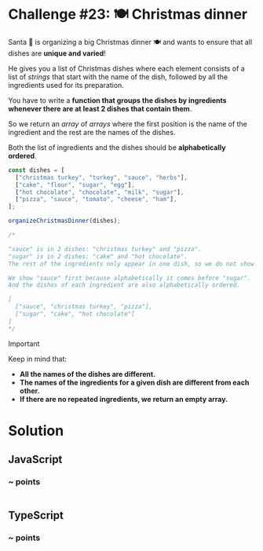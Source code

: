 # Challenge #23: 🍽️ Christmas dinner

Santa 🎅 is organizing a big Christmas dinner 🍽️ and wants to ensure that all dishes are **unique and varied**!

He gives you a list of Christmas dishes where each element consists of a list of _strings_ that start with the name of the dish, followed by all the ingredients used for its preparation.

You have to write a **function that groups the dishes by ingredients whenever there are at least 2 dishes that contain them**.

So we return an _array_ of _arrays_ where the first position is the name of the ingredient and the rest are the names of the dishes.

Both the list of ingredients and the dishes should be **alphabetically ordered**.

```ts
const dishes = [
  ["christmas turkey", "turkey", "sauce", "herbs"],
  ["cake", "flour", "sugar", "egg"],
  ["hot chocolate", "chocolate", "milk", "sugar"],
  ["pizza", "sauce", "tomato", "cheese", "ham"],
];

organizeChristmasDinner(dishes);

/*

"sauce" is in 2 dishes: "christmas turkey" and "pizza".
"sugar" is in 2 dishes: "cake" and "hot chocolate".
The rest of the ingredients only appear in one dish, so we do not show them.

We show "sauce" first because alphabetically it comes before "sugar".
And the dishes of each ingredient are also alphabetically ordered.

[
  ["sauce", "christmas turkey", "pizza"],
  ["sugar", "cake", "hot chocolate"]
]
*/
```

> [!IMPORTANT]
> Keep in mind that:
>
> - **All the names of the dishes are different.**
> - **The names of the ingredients for a given dish are different from each other.**
> - **If there are no repeated ingredients, we return an empty array.**

# Solution

## JavaScript

### ~ points

```js

```

## TypeScript

### ~ points

```ts

```
